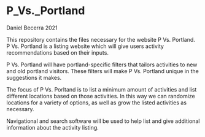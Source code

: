 # P_Vs._Portland
Daniel Becerra 2021

This repository contains the files necessary for the website P Vs. Portland. P Vs. Portland is a listing website which will give users activity recommendations based on their inputs.

P Vs. Portland will have portland-specific filters that tailors activities to new and old portland visitors. These filters will make P Vs. Portland unique in the suggestions it makes. 

The focus of P Vs. Porltand is to list a minimum amount of activities and list different locations based on those activities. In this way we can randomize locations for a variety of options, as well as grow the listed activities as necessary.

Navigational and search software will be used to help list and give additional information about the activity listing.
